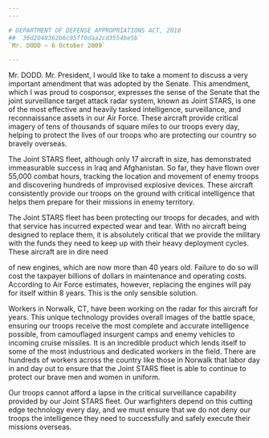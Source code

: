 ```yaml
---
---

# DEPARTMENT OF DEFENSE APPROPRIATIONS ACT, 2010
## `36d2048362b6c05ff0daa2cd3554be5b`
`Mr. DODD — 6 October 2009`

---
```



Mr. DODD. Mr. President, I would like to take a moment to discuss a 
very important amendment that was adopted by the Senate. This 
amendment, which I was proud to cosponsor, expresses the sense of the 
Senate that the joint surveillance target attack radar system, known as 
Joint STARS, is one of the most effective and heavily tasked 
intelligence, surveillance, and reconnaissance assets in our Air Force. 
These aircraft provide critical imagery of tens of thousands of square 
miles to our troops every day, helping to protect the lives of our 
troops who are protecting our country so bravely overseas.

The Joint STARS fleet, although only 17 aircraft in size, has 
demonstrated immeasurable success in Iraq and Afghanistan. So far, they 
have flown over 55,000 combat hours, tracking the location and movement 
of enemy troops and discovering hundreds of improvised explosive 
devices. These aircraft consistently provide our troops on the ground 
with critical intelligence that helps them prepare for their missions 
in enemy territory.

The Joint STARS fleet has been protecting our troops for decades, and 
with that service has incurred expected wear and tear. With no aircraft 
being designed to replace them, it is absolutely critical that we 
provide the military with the funds they need to keep up with their 
heavy deployment cycles. These aircraft are in dire need


of new engines, which are now more than 40 years old. Failure to do so 
will cost the taxpayer billions of dollars in maintenance and operating 
costs. According to Air Force estimates, however, replacing the engines 
will pay for itself within 8 years. This is the only sensible solution.

Workers in Norwalk, CT, have been working on the radar for this 
aircraft for years. This unique technology provides overall images of 
the battle space, ensuring our troops receive the most complete and 
accurate intelligence possible, from camouflaged insurgent camps and 
enemy vehicles to incoming cruise missiles. It is an incredible product 
which lends itself to some of the most industrious and dedicated 
workers in the field. There are hundreds of workers across the country 
like those in Norwalk that labor day in and day out to ensure that the 
Joint STARS fleet is able to continue to protect our brave men and 
women in uniform.

Our troops cannot afford a lapse in the critical surveillance 
capability provided by our Joint STARS fleet. Our warfighters depend on 
this cutting edge technology every day, and we must ensure that we do 
not deny our troops the intelligence they need to successfully and 
safely execute their missions overseas.